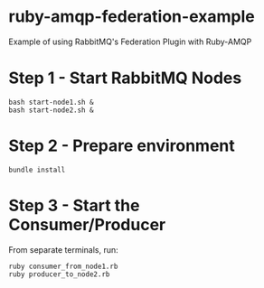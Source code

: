 ruby-amqp-federation-example
============================

Example of using RabbitMQ's Federation Plugin with Ruby-AMQP

# Step 1 - Start RabbitMQ Nodes

```
bash start-node1.sh &
bash start-node2.sh &
```

# Step 2 - Prepare environment

```
bundle install
```

# Step 3 - Start the Consumer/Producer

From separate terminals, run:

```
ruby consumer_from_node1.rb
ruby producer_to_node2.rb
```
